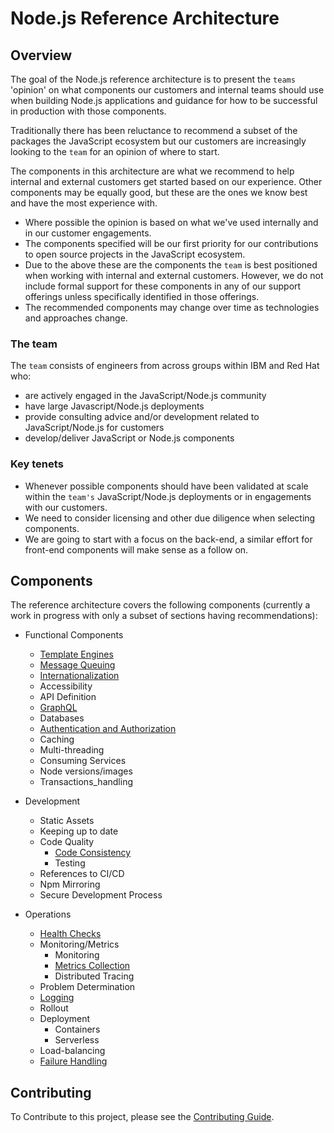 # Node.js Reference Architecture

## Overview

The goal of the Node.js reference architecture is to present
the `teams` 'opinion' on what components our customers
and internal teams should use when building Node.js applications
and guidance for how to be successful in production with those components.

Traditionally there has been reluctance to recommend a subset
of the packages the JavaScript ecosystem but our customers are increasingly
looking to the `team` for an opinion of where to start.

The components in this architecture are what we recommend to help internal
and external customers get started based on our experience. Other components may be equally
good, but these are the ones we know best and have the most experience with.
* Where possible the opinion is based on what we've used internally and in our customer engagements.
* The components specified will be our first priority for our contributions to open source projects in the JavaScript ecosystem.
* Due to the above these are the components the `team` is best positioned when working with internal and external customers.
  However, we do not include formal support for these components in any of our support offerings unless specifically identified
  in those offerings.
* The recommended components may change over time as technologies and approaches change.

### The team

The `team` consists of engineers from across groups within IBM and Red Hat who:

* are actively engaged in the JavaScript/Node.js community
* have large Javascript/Node.js deployments
* provide consulting advice and/or development related to JavaScript/Node.js for customers
* develop/deliver JavaScript or Node.js components

### Key tenets

* Whenever possible components should have been validated at scale within the `team's`
  JavaScript/Node.js deployments or in engagements with our customers.
* We need to consider licensing and other due diligence when selecting components.
* We are going to start with a focus on the back-end, a similar effort for front-end
  components will make sense as a follow on.

## Components

The reference architecture covers the following components (currently a work in progress
with only a subset of sections having recommendations):

* Functional Components
  * [Template Engines](./template-engines.md)
  * [Message Queuing](./message-queuing.md)
  * [Internationalization](./internationalization.md)
  * Accessibility
  * API Definition
  * [GraphQL](./graphql.md)
  * Databases
  * [Authentication and Authorization](./auth.md)
  * Caching
  * Multi-threading
  * Consuming Services
  * Node versions/images
  * Transactions_handling

* Development
  * Static Assets
  * Keeping up to date
  * Code Quality
    * [Code Consistency](./code-consistency.md)
    * Testing
  * References to CI/CD
  * Npm Mirroring
  * Secure Development Process

* Operations
  * [Health Checks](./healthchecks.md)
  * Monitoring/Metrics
    * Monitoring
    * [Metrics Collection](./metrics.md)
    * Distributed Tracing
  * Problem Determination
  * [Logging](./logging.md)
  * Rollout
  * Deployment
    * Containers
    * Serverless
  * Load-balancing
  * [Failure Handling](./failurehandling.md)

## Contributing

To Contribute to this project, please see the [Contributing Guide](./CONTRIBUTING.md).
